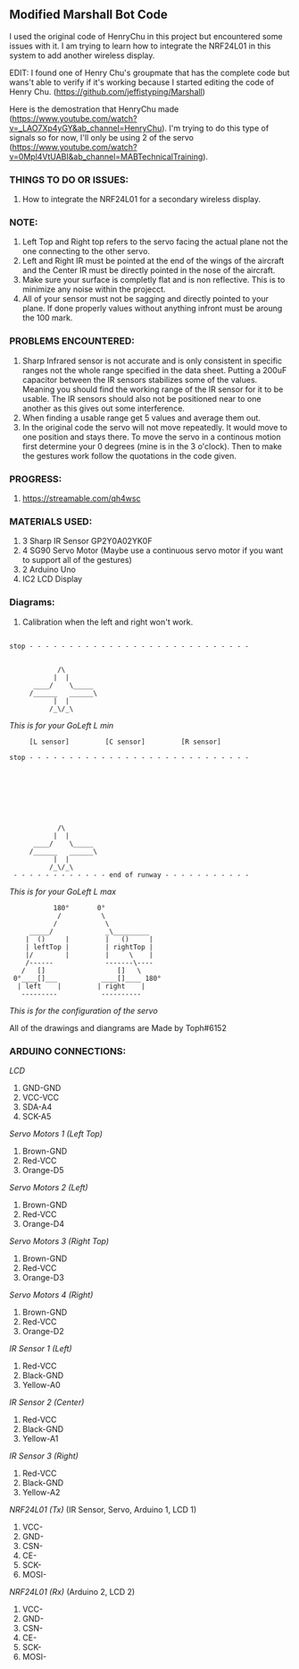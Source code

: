 ## Modified Marshall Bot Code

I used the original code of HenryChu in this project but encountered some issues with it. I am trying to learn how to integrate the NRF24L01 in this system to add another wireless display.

EDIT: I found one of Henry Chu's groupmate that has the complete code but wans't able to verify if it's working because I started editing the code of Henry Chu. (https://github.com/jeffistyping/Marshall)

Here is the demostration that HenryChu made (https://www.youtube.com/watch?v=_LAO7Xp4yGY&ab_channel=HenryChu). I'm trying to do this type of signals so for now, I'll only be using 2 of the servo (https://www.youtube.com/watch?v=0Mpl4VtUABI&ab_channel=MABTechnicalTraining). 


### THINGS TO DO OR ISSUES:
1. How to integrate the NRF24L01 for a secondary wireless display. 

### NOTE:
1. Left Top and Right top refers to the servo facing the actual plane not the one connecting to the other servo. 
2. Left and Right IR must be pointed at the end of the wings of the aircraft and the Center IR must be directly pointed in the nose of the aircraft. 
3. Make sure your surface is completly flat and is non reflective. This is to minimize any noise within the projecct.
4. All of your sensor must not be sagging and directly pointed to your plane. If done properly values without anything infront must be aroung the 100 mark.

### PROBLEMS ENCOUNTERED:
1. Sharp Infrared sensor is not accurate and is only consistent in specific ranges not the whole range specified in the data sheet. Putting a 200uF capacitor between the IR sensors stabilizes some of the values. Meaning you should find the working range of the IR sensor for it to be usable. The IR sensors should also not be positioned near to one another as this gives out some interference. 
2. When finding a usable range get 5 values and average them out. 
3. In the original code the servo will not move repeatedly. It would move to one position and stays there. To move the servo in a continous motion first determine your 0 degrees (mine is in the 3 o'clock). Then to make the gestures work follow the quotations in the code given.

### PROGRESS:
1. https://streamable.com/qh4wsc

### MATERIALS USED:
1. 3 Sharp IR Sensor GP2Y0A02YK0F
2. 4 SG90 Servo Motor (Maybe use a continuous servo motor if you want to support all of the gestures)
3. 2 Arduino Uno
4. IC2 LCD Display

### Diagrams:


1. Calibration when the left and right won't work.
```         [L sensor]         [C sensor]         [R sensor]

stop - - - - - - - - - - - - - - - - - - - - - - - - - - - -


            /\ 
           |  |
      ____/    \_____
     /______   ______\
           |  |
          /_\/_\
```
*This is for your GoLeft L min*


         [L sensor]         [C sensor]         [R sensor]
```
stop - - - - - - - - - - - - - - - - - - - - - - - - - - - -








            /\ 
           |  |
      ____/    \_____
     /______   ______\
           |  |
          /_\/_\
 - - - - - - - - - - - - end of runway - - - - - - - - - - -
 ```
 *This is for your GoLeft L max*
 
```
           180°       0°
            /          \
           /            \
     _____/             _\_________
    |  ()     |         |   ()     |
    | leftTop |         | rightTop |
    |/        |         |     \    |
    /------             -------\----
   /   []                  []   \
 0°____[]___           ____[]____ 180°
  | left    |         | right    |
   ---------           ----------
```
 *This is for the configuration of the servo*
 
 All of the drawings and diangrams are Made by Toph#6152

### ARDUINO CONNECTIONS:

*LCD*                 
 1. GND-GND
 2. VCC-VCC
 3. SDA-A4
 4. SCK-A5

*Servo Motors 1 (Left Top)*
1. Brown-GND
2. Red-VCC
3. Orange-D5

*Servo Motors 2 (Left)*
1. Brown-GND
2. Red-VCC
3. Orange-D4

*Servo Motors 3 (Right Top)*
1. Brown-GND
2. Red-VCC
3. Orange-D3

*Servo Motors 4 (Right)*
1. Brown-GND
2. Red-VCC
3. Orange-D2

*IR Sensor 1 (Left)*
1. Red-VCC
2. Black-GND
3. Yellow-A0

*IR Sensor 2 (Center)*
1. Red-VCC
2. Black-GND
3. Yellow-A1

*IR Sensor 3 (Right)*
1. Red-VCC
2. Black-GND
3. Yellow-A2

*NRF24L01 (Tx)* (IR Sensor, Servo, Arduino 1, LCD 1)
1. VCC-
2. GND-
3. CSN-
4. CE-
5. SCK-
6. MOSI-

*NRF24L01 (Rx)* (Arduino 2, LCD 2)
1. VCC-
2. GND-
3. CSN-
4. CE-
5. SCK-
6. MOSI-
